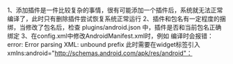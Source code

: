 1、添加插件是一件比较复杂的事情，很有可能添加一个插件后，系统就无法正常编译了，此时只有删除插件尝试恢复系统正常运行
2、插件和包名有一定程度的捆绑，当修改了包名后，检查 plugins/android.json 中，插件是否和当前包名正确绑定
3、在config.xml中修改AndroidManifest.xml时，例如
    <config-file parent="/*" target="AndroidManifest.xml">
                <uses-permission android:name="android.permission.WRITE_EXTERNAL_STORAGE" />
                <uses-permission android:name="android.permission.CAMERA" />
    </config-file>
    编译时会报错：
    error: Error parsing XML: unbound prefix
    此时需要在widget标签引入xmlns:android="http://schemas.android.com/apk/res/android"：
    <widget id="com.bookman.demo" version="1.1.0.0" 
        xmlns="http://www.w3.org/ns/widgets" 
        xmlns:android="http://schemas.android.com/apk/res/android" 
        xmlns:cdv="http://cordova.apache.org/ns/1.0">
